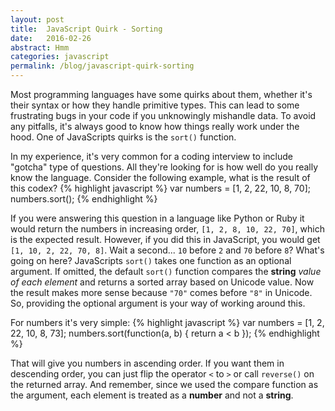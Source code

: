 ```yaml
---
layout: post
title:  JavaScript Quirk - Sorting
date:   2016-02-26
abstract: Hmm
categories: javascript
permalink: /blog/javascript-quirk-sorting
---
```

Most programming languages have some quirks about them, whether it's their syntax or how they handle primitive types.  This can lead to some frustrating bugs in your code if you unknowingly mishandle data.  To avoid any pitfalls, it's always good to know how things really work under the hood.  One of JavaScripts quirks is the `sort()` function.

In my experience, it's very common for a coding interview to include "gotcha" type of questions.  All they're looking for is how well do you really know the language.  Consider the following example, what is the result of this codex?
{% highlight javascript %}
var numbers = [1, 2, 22, 10, 8, 70];
numbers.sort();
{% endhighlight %}

If you were answering this question in a language like Python or Ruby it would return the numbers in increasing order, `[1, 2, 8, 10, 22, 70]`, which is the expected result.  However, if you did this in JavaScript, you would get `[1, 10, 2, 22, 70, 8]`.  Wait a second... `10` before `2` and `70` before `8`?  What's going on here?  JavaScripts `sort()` takes one function as an optional argument.  If omitted, the default `sort()` function compares the **string** *value of each element* and returns a sorted array based on Unicode value.  Now the result makes more sense because `"70"` comes before `"8"` in Unicode.  So, providing the optional argument is your way of working around this.  

For numbers it's very simple:
{% highlight javascript %}
var numbers = [1, 2, 22, 10, 8, 73];
numbers.sort(function(a, b) {
  return a < b
});
{% endhighlight %}

That will give you numbers in ascending order.  If you want them in descending order, you can just flip the operator `<` to `>` or call `reverse()` on the returned array.  And remember, since we used the compare function as the argument, each element is treated as a **number** and not a **string**.  
